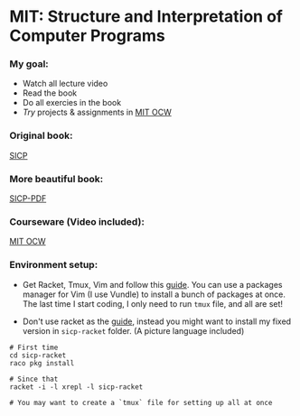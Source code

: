 MIT: Structure and Interpretation of Computer Programs
======================================================

### My goal:

- Watch all lecture video
- Read the book
- Do all exercies in the book
- _Try_ projects & assignments in [MIT OCW][3]

### Original book:

[SICP][1]

### More beautiful book:

[SICP-PDF][2]

### Courseware (Video included):

[MIT OCW][3]

### Environment setup:

- Get Racket, Tmux, Vim and follow this [guide][4]. You can use a packages manager for Vim (I use Vundle) to install a bunch of packages at once. The last time I start coding, I only need to run `tmux` file, and all are set!

- Don't use racket as the [guide][4], instead you might want to install my fixed version in `sicp-racket` folder. (A picture language included)

```
# First time
cd sicp-racket
raco pkg install

# Since that
racket -i -l xrepl -l sicp-racket

# You may want to create a `tmux` file for setting up all at once
```

[1]: http://mitpress.mit.edu/sicp/
[2]: https://github.com/sarabander/sicp-pdf
[3]: http://ocw.mit.edu/courses/electrical-engineering-and-computer-science/6-001-structure-and-interpretation-of-computer-programs-spring-2005/syllabus/
[4]: http://crash.net.nz/posts/2014/08/configuring-vim-for-sicp/


